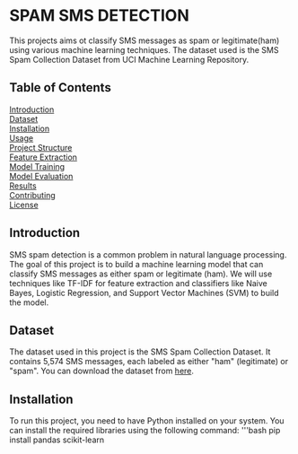 # SPAM SMS DETECTION

This projects aims ot classify SMS messages as spam or legitimate(ham) using various machine learning techniques. The dataset used is the SMS Spam Collection Dataset from UCI Machine Learning Repository.

## Table of Contents

[Introduction](#introdcution)<br/>
[Dataset](#dataset)<br/>
[Installation](#installation)<br/>
[Usage](#usage)<br/>
[Project Structure](#project-structure)<br/>
[Feature Extraction](#feature-extarction)<br/>
[Model Training](#model-training)<br/>
[Model Evaluation](#model-evaluation)<br/>
[Results](#results)<br/>
[Contributing](#contributing)<br/>
[License](#license)<br/>

## Introduction

SMS spam detection is a common problem in natural language processing. The goal of this project is to build a machine learning model that can classify SMS messages as either spam or legitimate (ham). We will use techniques like TF-IDF for feature extraction and classifiers like Naive Bayes, Logistic Regression, and Support Vector Machines (SVM) to build the model.

## Dataset

The dataset used in this project is the SMS Spam Collection Dataset. It contains 5,574 SMS messages, each labeled as either "ham" (legitimate) or "spam". You can download the dataset from 
[here](https://www.kaggle.com/datasets/uciml/sms-spam-collection-dataset).

## Installation

To run this project, you need to have Python installed on your system. You can install the required libraries using the following command:
'''bash
pip install pandas scikit-learn



